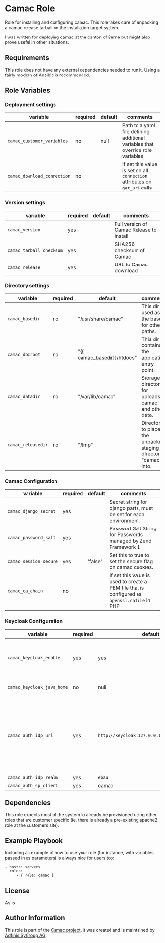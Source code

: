 # Camac Role

Role for installing and configuring camac. This role takes care of unpacking a
camac release tarball on the installation target system.

I was written for deploying camac at the canton of Berne but might also prove
useful in other situations.

## Requirements

This role does not have any external dependencies needed to run it. Using a
fairly modern of Ansible is recommended.

## Role Variables

### Deployment settings

| variable | required | default | comments |
| -------- | -------- | ------- | -------- |
| `camac_customer_variables` | no | null | Path to a yaml file defining additional variables that override role variables |
| `camac_download_connection` | no | | If set this value is set on all `connection` attributes on `get_url` calls |

### Version settings

| variable | required | default | comments |
| -------- | -------- | ------- | -------- |
| `camac_version` | yes | | Full version of Camac Release to install |
| `camac_tarball_checksum` | yes | | SHA256 checksum of Camac |
| `camac_release` | yes | | URL to Camac download |

### Directory settings

| variable | required | default | comments |
| -------- | -------- | ------- | -------- |
| `camac_basedir` | no | "/usr/share/camac" | This dir is used as the base for other paths. |
| `camac_docroot` | no | "{{ camac_basedir}}/htdocs" | This dir contains the appication entry point. |
| `camac_datadir` | no | "/var/lib/camac" | Storage directory for uploads to camac and other data. |
| `camac_releasedir` | no | "/tmp" | Directory to place the unpacked staging directory "camac" into. |

### Camac Configuration

| variable | required | default| comments |
| -------- | -------- | ------- | -------- |
| `camac_django_secret` | yes | | Secret string for django parts, must be set for each environment. |
| `camac_password_salt` | yes | | Passwort Salt String for Passwords managed by Zend Framework 1 |
| `camac_session_secure` | yes | 'false' | Set this to true to set the secure flag on camac cookies. |
| `camac_ca_chain` | no | | If set this value is used to create a PEM file that is configured as `openssl.cafile` in PHP |

### Keycloak Configuration

| variable | required | default| comments |
| -------- | -------- | ------- | -------- |
| `camac_keycloak_enable` | yes | yes | Enable keycloak install and configuration, set to false to disable both. |
| `camac_keycloak_java_home` | no | null | Uses the java on $PATH if not specified. |
| `camac_auth_idp_url` | yes | `http://keycloak.127.0.0.1.nip.io:8080/auth` | External URL of IdP, camac needs to be abel to reach this IdP through this URL but it must also match the URL being used by the end-user. |
| `camac_auth_idp_realm` | yes | `ebau` | |
| `camac_auth_sp_client` | yes | camac | |

Dependencies
------------

This role expects most of the system to already be provisioned using other roles
that are customer specific (ie. there is already a pre-existing apache2 role at
the customers site).

Example Playbook
----------------

Including an example of how to use your role (for instance, with variables passed in as parameters) is always nice for users too:

    - hosts: servers
      roles:
         - { role: camac }

License
-------

As is

Author Information
------------------

This role is part of the [Camac project](http://camac.ch). It was created and
is maintained by [Adfinis SyGroup AG](https://adfinis-sygroup.ch/).
